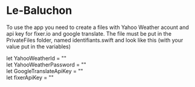 # Le-Baluchon

To use the app you need to create a files with Yahoo Weather acount and api key for fixer.io and google translate.
The file must be put in the PrivateFiles folder, named identifiants.swift and look like this (with your value put in the variables)

let YahooWeatherId = ""  
let YahooWeatherPassword = ""  
let GoogleTranslateApiKey = ""  
let fixerApiKey = ""  


